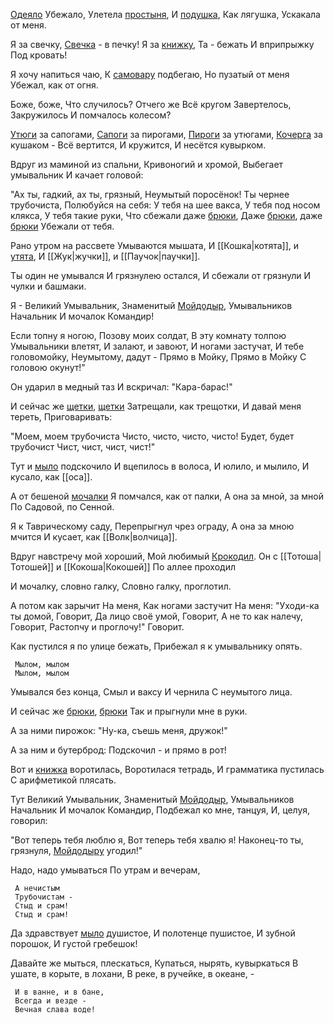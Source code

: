[Одеяло](Одеяло.md)
     Убежало,
Улетела [простыня](простыня.md),
     И [подушка](подушка.md),
     Как лягушка,
Ускакала от меня.

Я за свечку,
[Свечка](Свечка.md) - в печку!
Я за [книжку](книжка.md),
Та - бежать
И вприпрыжку
Под кровать!

Я хочу напиться чаю,
К  [самовару](Самовар.md) подбегаю,
Но пузатый от меня
Убежал, как от огня.

Боже, боже,
Что случилось?
Отчего же
Всё кругом
Завертелось,
Закружилось
И помчалось колесом?

[Утюги](Утюги.md)
     за
       сапогами,
[Сапоги](Сапоги.md)
     за
       пирогами,
[Пироги](Пироги.md)
     за
      утюгами,
[Кочерга](Кочерга.md)
     за
      кушаком -
Всё вертится,
И кружится,
И несётся кувырком.

Вдруг из маминой из спальни,
Кривоногий и хромой,
Выбегает умывальник
И качает головой:

"Ах ты, гадкий, ах ты, грязный,
     Неумытый поросёнок!
Ты чернее трубочиста,
     Полюбуйся на себя:
У тебя на шее вакса,
     У тебя под носом клякса,
У тебя такие руки,
     Что сбежали даже [брюки](брюки.md),
Даже [брюки](брюки.md), даже [брюки](брюки.md)
Убежали от тебя.

Рано утром на рассвете
     Умываются мышата,
И [[Кошка|котята]], и [утята](утята.md),
     И [[Жук|жучки]], и [[Паучок|паучки]].

Ты один не умывался
     И грязнулею остался,
И сбежали от грязнули
     И чулки и башмаки.

Я - Великий Умывальник,
Знаменитый [Мойдодыр](Прочее/Корней%20Чуковский/Персонажи/Мойдодыр.md),
Умывальников Начальник
И мочалок Командир!

Если топну я ногою,
Позову моих солдат,
В эту комнату толпою
Умывальники влетят,
И залают, и завоют,
И ногами застучат,
И тебе головомойку,
Неумытому, дадут -
Прямо в Мойку,
Прямо в Мойку
С головою окунут!"

Он ударил в медный таз
И вскричал: "Кара-барас!"

И сейчас же [щетки](щетки.md), [щетки](щетки.md)
Затрещали, как трещотки,
И давай меня тереть,
Приговаривать:

"Моем, моем трубочиста
Чисто, чисто, чисто, чисто!
Будет, будет трубочист
Чист, чист, чист, чист!"

Тут и [мыло](мыло.md) подскочило
И вцепилось в волоса,
И юлило, и мылило,
И кусало, как [[оса]].

А от бешеной [мочалки](мочалка.md) 
Я помчался, как от палки,
А она за мной, за мной
По Садовой, по Сенной.

Я к Таврическому саду,
Перепрыгнул чрез ограду,
А она за мною мчится
И кусает, как [[Волк|волчица]].

Вдруг навстречу мой хороший,
Мой любимый [Крокодил](Прочее/Корней%20Чуковский/Персонажи/Крокодил.md).
Он с [[Тотоша|Тотошей]] и [[Кокоша|Кокошей]]
По аллее проходил

И мочалку, словно галку,
Словно галку, проглотил.

А потом как зарычит
     На меня,
Как ногами застучит
     На меня:
"Уходи-ка ты домой,
     Говорит,
Да лицо своё умой,
     Говорит,
А не то как налечу,
     Говорит,
Растопчу и проглочу!"
     Говорит.

Как пустился я по улице
                    бежать,
Прибежал я к умывальнику
                    опять.

     Мылом, мылом
     Мылом, мылом
Умывался без конца,
     Смыл и ваксу
     И чернила
С неумытого лица.

И сейчас же [брюки](брюки.md), [брюки](брюки.md)
Так и прыгнули мне в руки.

А за ними пирожок:
"Ну-ка, съешь меня, дружок!"

А за ним и бутерброд:
Подскочил - и прямо в рот!

Вот и [книжка](книжка.md) воротилась,
Воротилася тетрадь,
И грамматика пустилась
С арифметикой плясать.

Тут Великий Умывальник,
Знаменитый [Мойдодыр](Прочее/Корней%20Чуковский/Персонажи/Мойдодыр.md),
Умывальников Начальник
И мочалок Командир,
Подбежал ко мне, танцуя,
И, целуя, говорил:

"Вот теперь тебя люблю я,
Вот теперь тебя хвалю я!
Наконец-то ты, грязнуля,
[Мойдодыру](Прочее/Корней%20Чуковский/Персонажи/Мойдодыр.md) угодил!"

Надо, надо умываться
По утрам и вечерам,

     А нечистым
     Трубочистам -
     Стыд и срам!
     Стыд и срам!

Да здравствует [мыло](мыло.md) душистое,
     И полотенце пушистое,
     И зубной порошок,
     И густой гребешок!

Давайте же мыться, плескаться,
Купаться, нырять, кувыркаться
В ушате, в корыте, в лохани,
В реке, в ручейке, в океане, -

     И в ванне, и в бане,
     Всегда и везде -
     Вечная слава воде!